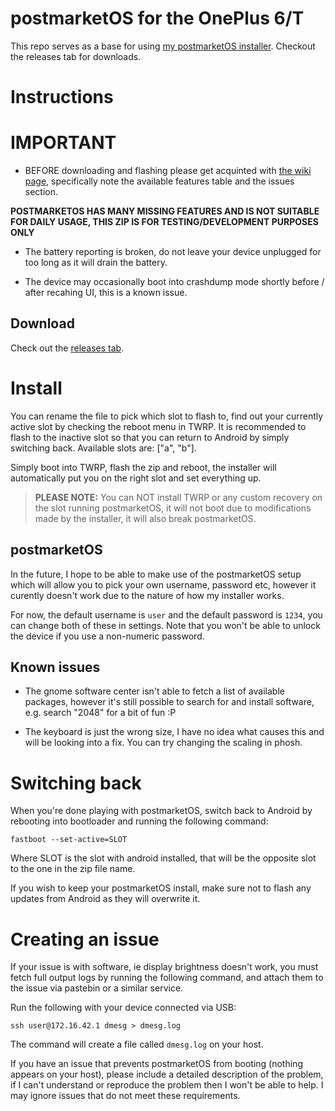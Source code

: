 # postmarketOS for the OnePlus 6/T

This repo serves as a base for using [my postmarketOS installer](https://gitlab.com/sdm845-mainline/pmtools/-/blob/master/makeinstaller.sh).
Checkout the releases tab for downloads.

# Instructions

# IMPORTANT

* BEFORE downloading and flashing please get acquinted with [the wiki page](https://wiki.postmarketos.org/wiki/OnePlus_6_(oneplus-enchilada)), specifically note the available features table and the issues section.

**POSTMARKETOS HAS MANY MISSING FEATURES AND IS NOT SUITABLE FOR DAILY USAGE, THIS ZIP IS FOR TESTING/DEVELOPMENT PURPOSES ONLY**

* The battery reporting is broken, do not leave your device unplugged for too long as it will drain the battery.

* The device may occasionally boot into crashdump mode shortly before / after recahing UI, this is a known issue.

## Download

Check out the [releases tab](https://github.com/calebccff/pmos-oneplus6/releases).

# Install

You can rename the file to pick which slot to flash to, find out your currently active slot by checking the reboot menu in TWRP. It is recommended to flash to the inactive slot so that you can return to Android by simply switching back. Available slots are: ["a", "b"].

Simply boot into TWRP, flash the zip and reboot, the installer will automatically put you on the right slot and set everything up.

> **PLEASE NOTE:** You can NOT install TWRP or any custom recovery on the slot running postmarketOS, it will not boot due to modifications made by the installer, it will also break postmarketOS.

## postmarketOS

In the future, I hope to be able to make use of the postmarketOS setup which will allow you to pick your own username, password etc, however it curently doesn't work due to the nature of how my installer works.

For now, the default username is `user` and the default password is `1234`, you can change both of these in settings. Note that you won't be able to unlock the device if you use a non-numeric password.

## Known issues

* The gnome software center isn't able to fetch a list of available packages, however it's still possible to search for and install software, e.g. search "2048" for a bit of fun :P

* The keyboard is just the wrong size, I have no idea what causes this and will be looking into a fix. You can try changing the scaling in phosh.

# Switching back
When you're done playing with postmarketOS, switch back to Android by rebooting into bootloader and running the following command:
```
fastboot --set-active=SLOT
```

Where SLOT is the slot with android installed, that will be the opposite slot to the one in the zip file name.

If you wish to keep your postmarketOS install, make sure not to flash any updates from Android as they will overwrite it.

# Creating an issue

If your issue is with software, ie display brightness doesn't work, you must fetch full output logs by running the following command, and attach them to the issue via pastebin or a similar service.

Run the following with your device connected via USB:
```
ssh user@172.16.42.1 dmesg > dmesg.log
```

The command will create a file called `dmesg.log` on your host.

If you have an issue that prevents postmarketOS from booting (nothing appears on your host), please include a detailed description of the problem, if I can't understand or reproduce the problem then I won't be able to help. I may ignore issues that do not meet these requirements.

